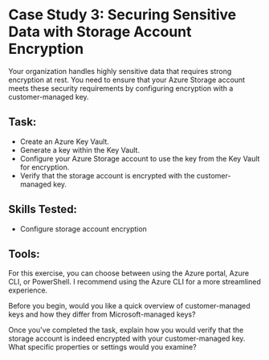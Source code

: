 # Case Study 3: Securing Sensitive Data with Storage Account Encryption

Your organization handles highly sensitive data that requires strong encryption at rest. You need to ensure that your Azure Storage account meets these security requirements by configuring encryption with a customer-managed key.

## Task:

- Create an Azure Key Vault.
- Generate a key within the Key Vault.
- Configure your Azure Storage account to use the key from the Key Vault for encryption.
- Verify that the storage account is encrypted with the customer-managed key.

## Skills Tested:

- Configure storage account encryption

## Tools:

For this exercise, you can choose between using the Azure portal, Azure CLI, or PowerShell. I recommend using the Azure CLI for a more streamlined experience.

Before you begin, would you like a quick overview of customer-managed keys and how they differ from Microsoft-managed keys?

Once you've completed the task, explain how you would verify that the storage account is indeed encrypted with your customer-managed key. What specific properties or settings would you examine?